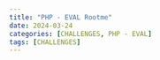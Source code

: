 ```yaml
---
title: "PHP - EVAL Rootme"
date: 2024-03-24
categories: [CHALLENGES, PHP - EVAL]
tags: [CHALLENGES] 
---
```




